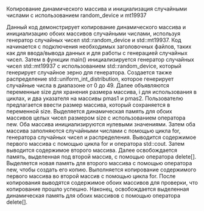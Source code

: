  Копирование динамического массива и инициализация случайными числами с использованием random_device и mt19937

 Данный код демонстрирует копирование динамического массива и инициализацию обоих массивов случайными числами,
 используя генератор случайных чисел std::random_device и std::mt19937.
 Код начинается с подключения необходимых заголовочных файлов, таких как <iostream> для ввода/вывода данных и <random>
 для работы с генерацией случайных чисел.
 Затем в функции main() инициализируется генератор случайных чисел std::mt19937 с использованием std::random_device,
 который генерирует случайное зерно для генератора. Создается также распределение std::uniform_int_distribution<int>,
 которое генерирует случайные числа в диапазоне от 0 до 49.
 Далее объявляются переменные size для хранения размера массива, i для использования в циклах, и два указателя на
 массивы pmas1 и pmas2.
 Пользователю предлагается ввести размер массива, который сохраняется в переменной size.
 Выделяется динамическая память для обоих массивов целых чисел размером size с использованием оператора new. Оба
 массива инициализируются нулевыми значениями.
 Затем оба массива заполняются случайными числами с помощью цикла for, генератора случайных чисел и распределения.
 Выводится содержимое первого массива с помощью цикла for и оператора std::cout.
 Затем выводится содержимое второго массива.
 Далее освобождается память, выделенная под второй массив, с помощью оператора delete[].
 Выделяется новая память для второго массива с помощью оператора new, чтобы создать его копию.
 Выполняется копирование содержимого первого массива во второй массив с помощью цикла for.
 После копирования выводятся содержимое обоих массивов для проверки, что копирование прошло успешно.
 Наконец, освобождается выделенная динамическая память для обоих массивов с помощью оператора delete[].
